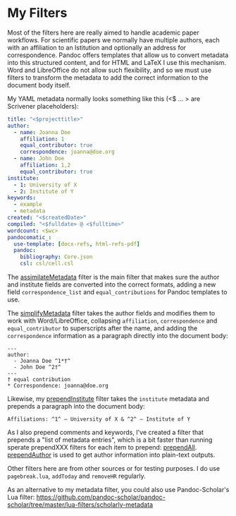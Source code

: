 # My Filters #
Most of the filters here are really aimed to handle academic paper workflows. For scientific papers we normally have multiple authors, each with an affiliation to an Istitution and optionally an address for correspondence. Pandoc offers templates that allow us to convert metadata into this structured content, and for HTML and LaTeX I use this mechanism. Word and LibreOffice do not allow such flexibility, and so we must use filters to transform the metadata to add the correct information to the document body itself.

My YAML metadata normally looks something like this (<$ … > are Scrivener placeholders):

```yaml
title: "<$projecttitle>"
author:
  - name: Joanna Doe
    affiliation: 1
    equal_contributor: true
    correspondence: joanna@doe.org
  - name: John Doe
    affiliation: 1,2
    equal_contributor: true
institute:
  - 1: University of X
  - 2: Institute of Y
keywords:
  - example
  - metadata
created: "<$createdDate>"
compiled: "<$fulldate> @ <$fulltime>"
wordcount: <$wc>
pandocomatic_:
  use-template: [docx-refs, html-refs-pdf]
  pandoc:
    bibliography: Core.json 
    csl: csl/cell.csl
```

The [assimilateMetadata](https://github.com/iandol/dotpandoc/blob/master/filters/assimilateMetadata) filter is the main filter that makes sure the author and institute fields are converted into the correct formats, adding a new field `correspondence_list` and `equal_contributions` for Pandoc templates to use.

The [simplifyMetadata](https://github.com/iandol/dotpandoc/blob/master/filters/authorSimplifyMetadata) filter takes the author fields and modifies them to work with Word/LibreOffice, collapsing `affiliation`, `correspondence` and `equal_contributor` to superscripts after the name, and adding the `correspondence` information as a paragraph directly into the document body:

```
---
author:
  - Joanna Doe ^1*†^
  - John Doe ^2†^
---
† equal contribution
* Correspondence: joanna@doe.org
```


Likewise, my [prependInstitute](https://github.com/iandol/dotpandoc/blob/master/filters/prependInstitute) filter takes the `institute` metadata and prepends a paragraph into the document body:

```
Affiliations: ^1^ — University of X & ^2^ — Institute of Y
```

As I also prepend comments and keywords, I've created a filter that prepends a "list of metadata entries", which is a bit faster than running sperate prependXXX filters for each item to prepend: [prependAll](https://github.com/iandol/dotpandoc/blob/master/filters/prependAll). [prependAuthor](https://github.com/iandol/dotpandoc/blob/master/filters/prependAuthor) is used to get author information into plain-text outputs.

Other filters here are from other sources or for testing purposes. I do use `pagebreak.lua`, `addToday` and `removeHR` regularly.

As an alternative to my metadata filter, you could also use Pandoc-Scholar's Lua filter: https://github.com/pandoc-scholar/pandoc-scholar/tree/master/lua-filters/scholarly-metadata  


